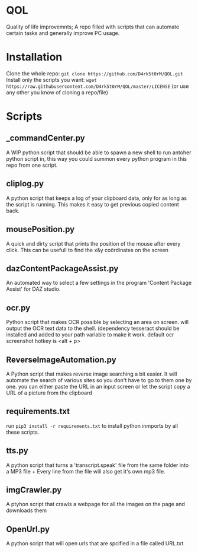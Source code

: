 # QOL
Quality of life improvemnts; A repo filled with scripts that can automate certain tasks and generally improve PC usage.

# Installation
Clone the whole repo:
```git clone https://github.com/D4rk5t0rM/QOL.git```
Install only the scripts you want:
```wget https://raw.githubusercontent.com/D4rk5t0rM/QOL/master/LICENSE```
(or use any other you know of cloning a repo/file)

# Scripts
## _commandCenter.py
A WIP python script that should be able to spawn a new shell to run antoher python script in, this way you could summon every python program in this repo from one script.

## cliplog.py
A python script that keeps a log of your clipboard data, only for as long as the script is running. This makes it easy to get previous copied content back.

## mousePosition.py
A quick and dirty script that prints the position of the mouse after every click. This can be usefull to find the x&y coördinates on the screen

## dazContentPackageAssist.py
An automated way to select a few settings in the program 'Content Package Assist' for DAZ studio.

## ocr.py
Python script that makes OCR possible by selecting an area on screen. will output the OCR text data to the shell. (dependency tesseract should be installed and added to your path variable to make it work. default ocr screenshot hotkey is <alt + p>

## ReverseImageAutomation.py
A Python script that makes reverse image searching a bit easier. It will automate the search of various sites so you don't have to go to them one by one.
you can either paste the URL in an input screen or let the script copy a URL of a picture from the clipboard

## requirements.txt
run ```pip3 install -r requirements.txt``` to install python inmports by all these scripts.

## tts.py
A python script that turns a 'transcript.speak' file from the same folder into a MP3 file + Every line from the file will also get it's own mp3 file.

## imgCrawler.py
A ptyhon script that crawls a webpage for all the images on the page and downloads them

## OpenUrl.py
A python script that will open urls that are spcified in a file called URL.txt

